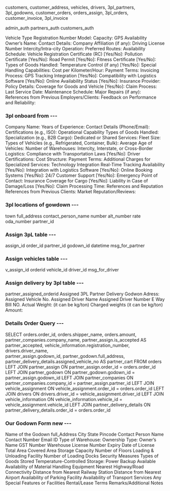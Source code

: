 customers,
customer_address,
vehicles,
drivers,
3pl_partners,
3pl_godowns,
customer_orders,
orders_assign,
3pl_orders,
customer_invoice,
3pl_invoice

admin_auth
partners_auth
customers_auth


Vehicle Type
Registration Number
Model: 
Capacity: 
GPS Availability 
Owner’s Name:
Contact Details:
Company Affiliation (if any):
Driving License Number
Intercity/Intra-city Operation:
Preferred Routes:
Availability Schedule: 
Vehicle Registration Certificate (RC) [Yes/No]:
Pollution Certificate [Yes/No]:
Road Permit [Yes/No]:
Fitness Certificate [Yes/No]:
Types of Goods Handled:
Temperature Control (if any) [Yes/No]:
Special Handling Capabilities: 
Cost per Kilometer/Hour:
Payment Terms:
Invoicing Process:
GPS Tracking Integration [Yes/No]:
Compatibility with Logistics Software [Yes/No]:
Online Availability Status [Yes/No]:
Insurance Provider:
Policy Details:
Coverage for Goods and Vehicle [Yes/No]:
Claim Process:
Last Service Date:
Maintenance Schedule:
Major Repairs (if any):
References from Previous Employers/Clients:
Feedback on Performance and Reliability: 



### 3pl onboard from ---

Company Name:
Years of Experience:
Contact Details (Phone/Email):
Certifications (e.g., ISO):
Operational Capability
Types of Goods Handled:
Specialization (e.g., B2B Cargo):
Dedicated or Shared Services:
Fleet Size:
Types of Vehicles (e.g., Refrigerated, Container, Bulk):
Average Age of Vehicles:
Number of Warehouses:
Intercity, Interstate, or Cross-Border Logistics:
Compliance with Transportation Laws [Yes/No]:
Driver Certifications:
Cost Structure:
Payment Terms:
Additional Charges for Specialized Services:
Technology Integration
Real-Time Tracking Availability [Yes/No]:
Integration with Logistics Software [Yes/No]:
Online Booking Systems [Yes/No]:
24/7 Customer Support [Yes/No]:
Emergency Point of Contact:
Insurance Coverage for Cargo [Yes/No]:
Liability in Case of Damage/Loss [Yes/No]:
Claim Processing Time:
References and Reputation
References from Previous Clients:
Market Reputation/Reviews:

### 3pl locations of gowdown ---
town
full_address
contact_person_name
number
alt_number
rate
oda_number
partner_id

### Assign 3pL table ---
assign_id
order_id
partner_id
godown_id
datetime
msg_for_partner


### Assign vehicles table ---
v_assign_id
orderid
vehicle_id
driver_id
msg_for_driver

### Assign delivery by 3pl table ---

partner_assigned_orderid
Assigned 3PL Partner
 Delivery Godwon Adress:
 Assigned Vehicle No.
 Assigned Driver Name
 Assigned Driver Number
 E Way BIll NO.
 Actual Weight: (it can be kg/ton)
 Charged weights  (it can be kg/ton)
 Amount:


### Details Order Query ---
SELECT orders.order_id, orders.shipper_name, orders.amount,
partner_companies.company_name, 
partner_assign.is_accepted AS partner_accepted, vehicle_information.registration_number, drivers.driver_name,  
partner_assign.godown_id, partner_godown.full_address,
partner_delivery_details.assigned_vehicle_no AS partner_cart
FROM orders 
LEFT JOIN partner_assign ON partner_assign.order_id = orders.order_id
LEFT JOIN partner_godown ON partner_godown.godown_id = partner_assign.godown_id
LEFT JOIN partner_companies ON partner_companies.company_id = partner_assign.partner_id
LEFT JOIN vehicle_assignment ON vehicle_assignment.order_id = orders.order_id
LEFT JOIN drivers ON drivers.driver_id = vehicle_assignment.driver_id
LEFT JOIN vehicle_information ON vehicle_information.vehicle_id = vehicle_assignment.vehicle_id
LEFT JOIN partner_delivery_details ON partner_delivery_details.order_id = orders.order_id

### Our Godown Form new ---

Name of the Godown
full_Address
City
State
Pincode
Contact Person Name
Contact Number
Email ID
Type of Warehouse:
Ownership Type:
Owner’s Name 
GST Number 
Warehouse License Number
Expiry Date of License
Total Area 
Covered Area 
Storage Capacity 
Number of Floors
Loading & Unloading Facility
Number of Loading Docks
Security Measures
Types of Goods Stored
Temperature-Controlled Storage:
Power Backup Available
Availability of Material Handling Equipment
Nearest Highway/Road Connectivity
Distance from Nearest Railway Station 
Distance from Nearest Airport 
Availability of Parking Facility
Availability of Transport Services
Any Special Features or Facilities
Rental/Lease Terms 
Remarks/Additional Notes